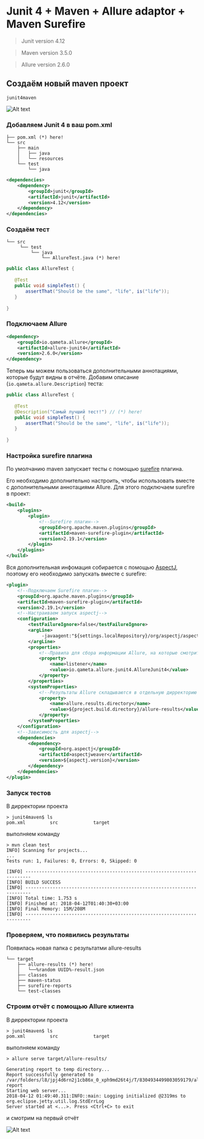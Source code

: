 # Junit 4 + Maven + Allure adaptor + Maven Surefire

>Junit version 4.12

>Maven version 3.5.0 

>Allure version 2.6.0 

## Создаём новый maven проект

```
junit4maven
```

![Alt text](../../img/java/junit/new-maven-project.png)

### Добавляем Junit 4 в ваш pom.xml

```
├── pom.xml (*) here!
└── src
    ├── main
    │   ├── java
    │   └── resources
    └── test
        └── java
```

```xml
<dependencies>
    <dependency>
        <groupId>junit</groupId>
        <artifactId>junit</artifactId>
        <version>4.12</version>
    </dependency>
</dependencies>
```

### Создаём тест

```
└── src
     └── test
         └── java
             └── AllureTest.java (*) here!
```

```java
public class AllureTest {
       
   @Test
   public void simpleTest() {
       assertThat("Should be the same", "life", is("life"));
   }
       
}
```

### Подключаем Allure

```xml
<dependency>
    <groupId>io.qameta.allure</groupId>
    <artifactId>allure-junit4</artifactId>
    <version>2.6.0</version>
</dependency>
```

Теперь мы можем пользоваться дополнительными аннотациями, которые будут видны в отчёте.
Добавим описание (`io.qameta.allure.Description`) теста:

```java
public class AllureTest {
       
   @Test
   @Description("Самый лучший тест!") // (*) here!
   public void simpleTest() {
       assertThat("Should be the same", "life", is("life"));
   }
       
}
```

### Настройка surefire плагина

По умолчанию maven запускает тесты с помощью 
[surefire](http://maven.apache.org/surefire/maven-surefire-plugin/examples/junit.html) плагина.

Его необходимо дополнительно настроить, чтобы использовать вместе с дополнительными аннотациями Allure. 
Для этого подключаем surefire в проект:

```xml
<build>
    <plugins>
        <plugin>
            <!--Surefire плагин-->
            <groupId>org.apache.maven.plugins</groupId>
            <artifactId>maven-surefire-plugin</artifactId>
            <version>2.19.1</version>
        </plugin>
    </plugins>
</build>
```

Вся дополнительная инфомация собирается с помощью [AspectJ](https://eclipse.org/aspectj/),
поэтому его необходимо запускать вместе с surefire:
 
```xml
<plugin>
    <!--Подключаем Surefire плагин--> 
    <groupId>org.apache.maven.plugins</groupId>
    <artifactId>maven-surefire-plugin</artifactId>
    <version>2.19.1</version>
    <!--Настраиваем запуск aspectj-->
    <configuration>
        <testFailureIgnore>false</testFailureIgnore>
        <argLine>
             -javaagent:"${settings.localRepository}/org/aspectj/aspectjweaver/${aspectj.version}/aspectjweaver-${aspectj.version}.jar"
        </argLine>
        <properties>
            <!--Правила для сбора информации Allure, на которые смотрит aspectj при работе-->
            <property>
                <name>listener</name>
                <value>io.qameta.allure.junit4.AllureJunit4</value>
            </property>
        </properties>
        <systemProperties>
            <!--Результаты Allure складываются в отдельную дирректорию в новом формате-->
            <property>
                <name>allure.results.directory</name>
                <value>${project.build.directory}/allure-results</value>
            </property>
        </systemProperties>
    </configuration>
    <!--Зависимость для aspectj-->
    <dependencies>
        <dependency>
            <groupId>org.aspectj</groupId>
            <artifactId>aspectjweaver</artifactId>
            <version>${aspectj.version}</version>
        </dependency>
    </dependencies>
</plugin>
```

### Запуск тестов

В дирректории проекта 

```
> junit4maven$ ls
pom.xml         src             target
```

выполняем команду

```
> mvn clean test
INFO] Scanning for projects...
...
Tests run: 1, Failures: 0, Errors: 0, Skipped: 0

[INFO] ------------------------------------------------------------------------
[INFO] BUILD SUCCESS
[INFO] ------------------------------------------------------------------------
[INFO] Total time: 1.753 s
[INFO] Finished at: 2018-04-12T01:40:30+03:00
[INFO] Final Memory: 15M/208M
[INFO] ------------------------------------------------------------------------

```

### Проверяем, что появились результаты

Появилась новая папка с результатми allure-results

```
└── target
    ├── allure-results (*) here!
    │   └──%random UUID%-result.json
    ├── classes
    ├── maven-status
    ├── surefire-reports
    └── test-classes
```

### Строим отчёт с помощью Allure клиента

В дирректории проекта 

```
> junit4maven$ ls
pom.xml         src             target
```

выполняем команду

```
> allure serve target/allure-results/

Generating report to temp directory...
Report successfully generated to /var/folders/l8/jpj4d6rn2j1cb86x_0_xph9md26t4j/T/8304934499803059179/allure-report
Starting web server...
2018-04-12 01:49:40.311:INFO::main: Logging initialized @2319ms to org.eclipse.jetty.util.log.StdErrLog
Server started at <...>. Press <Ctrl+C> to exit

```

и смотрим на первый отчёт

![Alt text](../../img/java/junit/report-with-description.png)